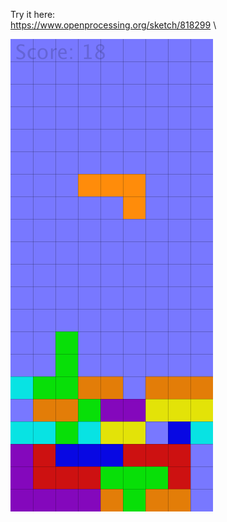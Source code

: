 Try it here:\
https://www.openprocessing.org/sketch/818299 \

![](https://github.com/MikkoKur/ProcessingSketches/blob/master/OOPTetris/Pic.png)
